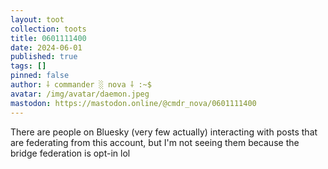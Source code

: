 ```yaml
---
layout: toot
collection: toots
title: 0601111400
date: 2024-06-01
published: true
tags: []
pinned: false
author: ⸸ commander ░ nova ⸸ :~$
avatar: /img/avatar/daemon.jpeg
mastodon: https://mastodon.online/@cmdr_nova/0601111400
---
```


There are people on Bluesky (very few actually) interacting with posts that are federating from this account, but I'm not seeing them because the bridge federation is opt-in lol
